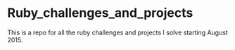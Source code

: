 # Ruby_challenges_and_projects
This is a repo for all the ruby challenges and projects I solve starting August 2015.
